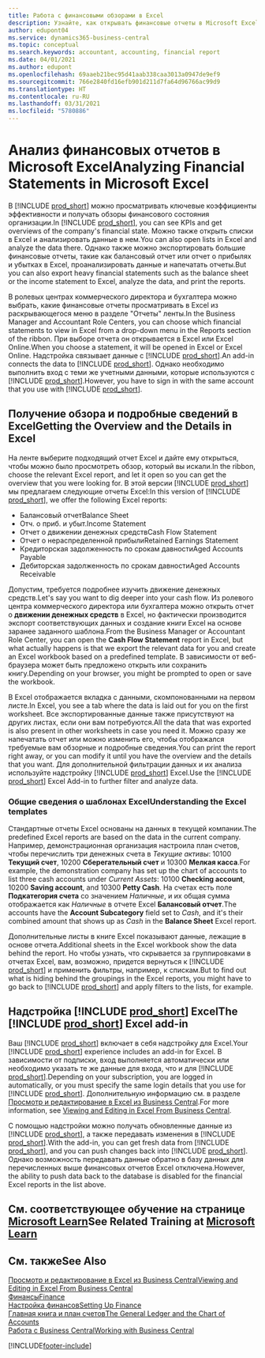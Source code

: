 ```yaml
---
title: Работа с финансовыми обзорами в Excel
description: Узнайте, как открывать финансовые отчеты в Microsoft Excel из Business Central для более тщательного их анализа.
author: edupont04
ms.service: dynamics365-business-central
ms.topic: conceptual
ms.search.keywords: accountant, accounting, financial report
ms.date: 04/01/2021
ms.author: edupont
ms.openlocfilehash: 69aaeb21bec95d41aab338caa3013a0947de9ef9
ms.sourcegitcommit: 766e2840fd16efb901d211d7fa64d96766ac99d9
ms.translationtype: HT
ms.contentlocale: ru-RU
ms.lasthandoff: 03/31/2021
ms.locfileid: "5780886"
---
```

# <a name="analyzing-financial-statements-in-microsoft-excel"></a><span data-ttu-id="ff05f-103">Анализ финансовых отчетов в Microsoft Excel</span><span class="sxs-lookup"><span data-stu-id="ff05f-103">Analyzing Financial Statements in Microsoft Excel</span></span>

<span data-ttu-id="ff05f-104">В [!INCLUDE [prod_short](includes/prod_short.md)] можно просматривать ключевые коэффициенты эффективности и получать обзоры финансового состояния организации.</span><span class="sxs-lookup"><span data-stu-id="ff05f-104">In [!INCLUDE [prod_short](includes/prod_short.md)], you can see KPIs and get overviews of the company's financial state.</span></span> <span data-ttu-id="ff05f-105">Можно также открыть списки в Excel и анализировать данные в нем.</span><span class="sxs-lookup"><span data-stu-id="ff05f-105">You can also open lists in Excel and analyze the data there.</span></span> <span data-ttu-id="ff05f-106">Однако также можно экспортировать большие финансовые отчеты, такие как балансовый отчет или отчет о прибылях и убытках в Excel, проанализировать данные и напечатать отчеты.</span><span class="sxs-lookup"><span data-stu-id="ff05f-106">But you can also export heavy financial statements such as the balance sheet or the income statement to Excel, analyze the data, and print the reports.</span></span>  

<span data-ttu-id="ff05f-107">В ролевых центрах коммерческого директора и бухгалтера можно выбрать, какие финансовые отчеты просматривать в Excel из раскрывающегося меню в разделе "Отчеты" ленты.</span><span class="sxs-lookup"><span data-stu-id="ff05f-107">In the Business Manager and Accountant Role Centers, you can choose which financial statements to view in Excel from a drop-down menu in the Reports section of the ribbon.</span></span> <span data-ttu-id="ff05f-108">При выборе отчета он открывается в Excel или Excel Online.</span><span class="sxs-lookup"><span data-stu-id="ff05f-108">When you choose a statement, it will be opened in Excel or Excel Online.</span></span> <span data-ttu-id="ff05f-109">Надстройка связывает данные с [!INCLUDE [prod_short](includes/prod_short.md)].</span><span class="sxs-lookup"><span data-stu-id="ff05f-109">An add-in connects the data to [!INCLUDE [prod_short](includes/prod_short.md)].</span></span> <span data-ttu-id="ff05f-110">Однако необходимо выполнить вход с теми же учетными данными, которые используются с [!INCLUDE [prod_short](includes/prod_short.md)].</span><span class="sxs-lookup"><span data-stu-id="ff05f-110">However, you have to sign in with the same account that you use with [!INCLUDE [prod_short](includes/prod_short.md)].</span></span>  

## <a name="getting-the-overview-and-the-details-in-excel"></a><span data-ttu-id="ff05f-111">Получение обзора и подробные сведений в Excel</span><span class="sxs-lookup"><span data-stu-id="ff05f-111">Getting the Overview and the Details in Excel</span></span>

<span data-ttu-id="ff05f-112">На ленте выберите подходящий отчет Excel и дайте ему открыться, чтобы можно было просмотреть обзор, который вы искали.</span><span class="sxs-lookup"><span data-stu-id="ff05f-112">In the ribbon, choose the relevant Excel report, and let it open so you can get the overview that you were looking for.</span></span> <span data-ttu-id="ff05f-113">В этой версии [!INCLUDE [prod_short](includes/prod_short.md)] мы предлагаем следующие отчеты Excel:</span><span class="sxs-lookup"><span data-stu-id="ff05f-113">In this version of [!INCLUDE [prod_short](includes/prod_short.md)], we offer the following Excel reports:</span></span>

- <span data-ttu-id="ff05f-114">Балансовый отчет</span><span class="sxs-lookup"><span data-stu-id="ff05f-114">Balance Sheet</span></span>  
- <span data-ttu-id="ff05f-115">Отч. о приб. и убыт.</span><span class="sxs-lookup"><span data-stu-id="ff05f-115">Income Statement</span></span>  
- <span data-ttu-id="ff05f-116">Отчет о движении денежных средств</span><span class="sxs-lookup"><span data-stu-id="ff05f-116">Cash Flow Statement</span></span>  
- <span data-ttu-id="ff05f-117">Отчет о нераспределенной прибыли</span><span class="sxs-lookup"><span data-stu-id="ff05f-117">Retained Earnings Statement</span></span>  
- <span data-ttu-id="ff05f-118">Кредиторская задолженность по срокам давности</span><span class="sxs-lookup"><span data-stu-id="ff05f-118">Aged Accounts Payable</span></span>  
- <span data-ttu-id="ff05f-119">Дебиторская задолженность по срокам давности</span><span class="sxs-lookup"><span data-stu-id="ff05f-119">Aged Accounts Receivable</span></span>  

<span data-ttu-id="ff05f-120">Допустим, требуется подробнее изучить движение денежных средств.</span><span class="sxs-lookup"><span data-stu-id="ff05f-120">Let's say you want to dig deeper into your cash flow.</span></span> <span data-ttu-id="ff05f-121">Из ролевого центра коммерческого директора или бухгалтера можно открыть отчет о **движении денежных средств** в Excel, но фактически производится экспорт соответствующих данных и создание книги Excel на основе заранее заданного шаблона.</span><span class="sxs-lookup"><span data-stu-id="ff05f-121">From the Business Manager or Accountant Role Center, you can open the **Cash Flow Statement** report in Excel, but what actually happens is that we export the relevant data for you and create an Excel workbook based on a predefined template.</span></span> <span data-ttu-id="ff05f-122">В зависимости от веб-браузера может быть предложено открыть или сохранить книгу.</span><span class="sxs-lookup"><span data-stu-id="ff05f-122">Depending on your browser, you might be prompted to open or save the workbook.</span></span>  

<span data-ttu-id="ff05f-123">В Excel отображается вкладка с данными, скомпонованными на первом листе.</span><span class="sxs-lookup"><span data-stu-id="ff05f-123">In Excel, you see a tab where the data is laid out for you on the first worksheet.</span></span> <span data-ttu-id="ff05f-124">Все экспортированные данные также присутствуют на других листах, если они вам потребуются.</span><span class="sxs-lookup"><span data-stu-id="ff05f-124">All the data that was exported is also present in other worksheets in case you need it.</span></span> <span data-ttu-id="ff05f-125">Можно сразу же напечатать отчет или можно изменить его, чтобы отображался требуемые вам обзорные и подробные сведения.</span><span class="sxs-lookup"><span data-stu-id="ff05f-125">You can print the report right away, or you can modify it until you have the overview and the details that you want.</span></span> <span data-ttu-id="ff05f-126">Для дополнительной фильтрации данных и их анализа используйте надстройку [!INCLUDE [prod_short](includes/prod_short.md)] Excel.</span><span class="sxs-lookup"><span data-stu-id="ff05f-126">Use the [!INCLUDE [prod_short](includes/prod_short.md)] Excel Add-in to further filter and analyze data.</span></span>  

### <a name="understanding-the-excel-templates"></a><span data-ttu-id="ff05f-127">Общие сведения о шаблонах Excel</span><span class="sxs-lookup"><span data-stu-id="ff05f-127">Understanding the Excel templates</span></span>

<span data-ttu-id="ff05f-128">Стандартные отчеты Excel основаны на данных в текущей компании.</span><span class="sxs-lookup"><span data-stu-id="ff05f-128">The predefined Excel reports are based on the data in the current company.</span></span> <span data-ttu-id="ff05f-129">Например, демонстрационная организация настроила план счетов, чтобы перечислить три денежных счета в *Текущие активы*: 10100 **Текущий счет**, 10200 **Сберегательный счет** и 10300 **Мелкая касса**.</span><span class="sxs-lookup"><span data-stu-id="ff05f-129">For example, the demonstration company has set up the chart of accounts to list three cash accounts under *Current Assets*: 10100 **Checking account**, 10200 **Saving account**, and 10300 **Petty Cash**.</span></span> <span data-ttu-id="ff05f-130">На счетах есть поле **Подкатегория счета** со значением *Наличные*, и их общая сумма отображается как *Наличные* в отчете Excel **Балансовый отчет**.</span><span class="sxs-lookup"><span data-stu-id="ff05f-130">The accounts have the **Account Subcategory** field set to *Cash*, and it's their combined amount that shows up as *Cash* in the **Balance Sheet** Excel report.</span></span>  

<span data-ttu-id="ff05f-131">Дополнительные листы в книге Excel показывают данные, лежащие в основе отчета.</span><span class="sxs-lookup"><span data-stu-id="ff05f-131">Additional sheets in the Excel workbook show the data behind the report.</span></span> <span data-ttu-id="ff05f-132">Но чтобы узнать, что скрывается за группировками в отчетах Excel, вам, возможно, придется вернуться к [!INCLUDE [prod_short](includes/prod_short.md)] и применить фильтры, например, к спискам.</span><span class="sxs-lookup"><span data-stu-id="ff05f-132">But to find out what is hiding behind the groupings in the Excel reports, you might have to go back to [!INCLUDE [prod_short](includes/prod_short.md)] and apply filters to the lists, for example.</span></span>  

## <a name="the-prod_short-excel-add-in"></a><span data-ttu-id="ff05f-133">Надстройка [!INCLUDE [prod_short](includes/prod_short.md)] Excel</span><span class="sxs-lookup"><span data-stu-id="ff05f-133">The [!INCLUDE [prod_short](includes/prod_short.md)] Excel add-in</span></span>

<span data-ttu-id="ff05f-134">Ваш [!INCLUDE [prod_short](includes/prod_short.md)] включает в себя надстройку для Excel.</span><span class="sxs-lookup"><span data-stu-id="ff05f-134">Your [!INCLUDE [prod_short](includes/prod_short.md)] experience includes an add-in for Excel.</span></span> <span data-ttu-id="ff05f-135">В зависимости от подписки, вход выполняется автоматически или необходимо указать те же данные для входа, что и для [!INCLUDE [prod_short](includes/prod_short.md)].</span><span class="sxs-lookup"><span data-stu-id="ff05f-135">Depending on your subscription, you are logged in automatically, or you must specify the same login details that you use for [!INCLUDE [prod_short](includes/prod_short.md)].</span></span> <span data-ttu-id="ff05f-136">Дополнительную информацию см. в разделе [Просмотр и редактирование в Excel из Business Central](across-work-with-excel.md).</span><span class="sxs-lookup"><span data-stu-id="ff05f-136">For more information, see [Viewing and Editing in Excel From Business Central](across-work-with-excel.md).</span></span>  

<span data-ttu-id="ff05f-137">С помощью надстройки можно получать обновленные данные из [!INCLUDE [prod_short](includes/prod_short.md)], а также передавать изменения в [!INCLUDE [prod_short](includes/prod_short.md)].</span><span class="sxs-lookup"><span data-stu-id="ff05f-137">With the add-in, you can get fresh data from [!INCLUDE [prod_short](includes/prod_short.md)], and you can push changes back into [!INCLUDE [prod_short](includes/prod_short.md)].</span></span> <span data-ttu-id="ff05f-138">Однако возможность передавать данные обратно в базу данных для перечисленных выше финансовых отчетов Excel отключена.</span><span class="sxs-lookup"><span data-stu-id="ff05f-138">However, the ability to push data back to the database is disabled for the financial Excel reports in the list above.</span></span>  

## <a name="see-related-training-at-microsoft-learn"></a><span data-ttu-id="ff05f-139">См. соответствующее обучение на странице [Microsoft Learn](/learn/modules/configure-powerbi-excel-dynamics-365-business-central/index)</span><span class="sxs-lookup"><span data-stu-id="ff05f-139">See Related Training at [Microsoft Learn](/learn/modules/configure-powerbi-excel-dynamics-365-business-central/index)</span></span>

## <a name="see-also"></a><span data-ttu-id="ff05f-140">См. также</span><span class="sxs-lookup"><span data-stu-id="ff05f-140">See Also</span></span>

[<span data-ttu-id="ff05f-141">Просмотр и редактирование в Excel из Business Central</span><span class="sxs-lookup"><span data-stu-id="ff05f-141">Viewing and Editing in Excel From Business Central</span></span>](across-work-with-excel.md)  
[<span data-ttu-id="ff05f-142">Финансы</span><span class="sxs-lookup"><span data-stu-id="ff05f-142">Finance</span></span>](finance.md)  
[<span data-ttu-id="ff05f-143">Настройка финансов</span><span class="sxs-lookup"><span data-stu-id="ff05f-143">Setting Up Finance</span></span>](finance-setup-finance.md)  
[<span data-ttu-id="ff05f-144">Главная книга и план счетов</span><span class="sxs-lookup"><span data-stu-id="ff05f-144">The General Ledger and the Chart of Accounts</span></span>](finance-general-ledger.md)  
[<span data-ttu-id="ff05f-145">Работа с Business Central</span><span class="sxs-lookup"><span data-stu-id="ff05f-145">Working with Business Central</span></span>](ui-work-product.md)  


[!INCLUDE[footer-include](includes/footer-banner.md)]